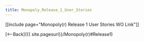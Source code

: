 ```yaml
---
title: Monopoly_Release_1_User_Stories
---
```

[[include page="Monopoly(r) Release 1 User Stories WO Link"]]

[<--Back]({{ site.pagesurl}}/Monopoly(r)#Release1)